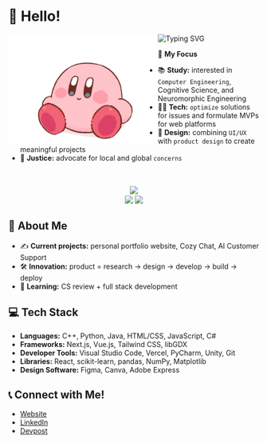 # 💌 Hello!
<p>
<img align="left" src="kirby.png" width="300px">

![Typing SVG](https://readme-typing-svg.demolab.com?font=Fira+Code&duration=3000&pause=1000&color=C598FF&random=false&width=435&lines=I'm+Allison+%F0%9F%92%8C;I'm+a+student%2C+developer%2C+%26+designer)

🌱 **My Focus**
- 📚 **Study:** interested in `Computer Engineering`, Cognitive Science, and Neuromorphic Engineering
- 👩‍💻 **Tech:** `optimize` solutions for issues and formulate MVPs for web platforms
- 🎨 **Design:** combining `UI/UX` with `product design` to create meaningful projects
- 💼 **Justice:** advocate for local and global `concerns`
</p>
<br><br>

<div align="center">
  <img src="https://github-readme-stats.vercel.app/api/top-langs/?username=imallison&layout=compact&theme=dark&langs_count=6&exclude_repo=books-data-analysis,grocery-in-one" width="320" />
</div>

<div align="center">
  <img src="https://github-readme-stats.vercel.app/api?username=imallison&theme=tokyonight&show_icons=true&hide_border=true&count_private=false" width="400" />
  <img src="https://github-readme-streak-stats.herokuapp.com/?user=imallison&theme=tokyonight&hide_border=true" width="420" />
</div>

## 💫 About Me
- ✍️ **Current projects:** personal portfolio website, Cozy Chat, AI Customer Support
- 🛠️ **Innovation:** product = research → design → develop → build → deploy
- 📖 **Learning:** CS review + full stack development

## 💻 Tech Stack
- **Languages:** C++, Python, Java, HTML/CSS, JavaScript, C#
- **Frameworks:** Next.js, Vue.js, Tailwind CSS, libGDX
- **Developer Tools:** Visual Studio Code, Vercel, PyCharm, Unity, Git
- **Libraries:** React, scikit-learn, pandas, NumPy, Matplotlib
- **Design Software:** Figma, Canva, Adobe Express

## 📞 Connect with Me!
- [Website](https://www.allisonpham.dev/)
- [LinkedIn](https://www.linkedin.com/in/allisonpham7)
- [Devpost](https://devpost.com/imallison)

<!---
allison-pham/allison-pham is a ✨ special ✨ repository because its `README.md` (this file) appears on your GitHub profile.
You can click the Preview link to take a look at your changes.

<p align="left"> 
    <a href="https://www.python.org" target="_blank"> <img src="https://github.com/allison-pham/allison-pham/blob/main/python.png" alt="python" width="40" height="40"/> </a>
</p>

  [![Readme Card](https://github-readme-stats.vercel.app/api/pin/?username=imallison&repo=books-data-analysis&theme=radical)](https://github.com/imallison/books-data-analysis)
  ![Trophies](https://github-profile-trophy.vercel.app/?username=imallison&theme=onedark)
  <img src="https://github-readme-stats.vercel.app/api?username=imallison&hide_title=false&hide_rank=false&show_icons=true&include_all_commits=true&count_private=true&disable_animations=false&theme=dark&locale=en&hide_border=false&order=1" width="420" />

<p align="left"> <img src="https://komarev.com/ghpvc/?username=imallison&label=Profile%20views&color=0e75b6&style=flat" alt="imallison" /> </p>
--->

